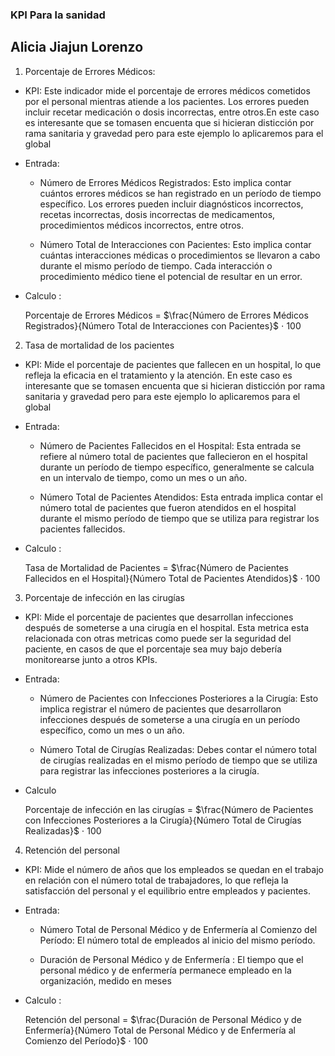 ### KPI Para la sanidad  

## Alicia Jiajun Lorenzo

1. Porcentaje de Errores Médicos:

- KPI: Este indicador mide el porcentaje de errores médicos cometidos por el personal mientras atiende a los pacientes. Los errores pueden incluir recetar medicación o dosis incorrectas, entre otros.En este caso es interesante que se tomasen encuenta que si hicieran disticción por rama sanitaria y gravedad pero para este ejemplo lo aplicaremos para el global

- Entrada: 

    - Número de Errores Médicos Registrados: Esto implica contar cuántos errores médicos se han registrado en un período de tiempo específico. Los errores pueden incluir diagnósticos incorrectos, recetas incorrectas, dosis incorrectas de medicamentos, procedimientos médicos incorrectos, entre otros.

    - Número Total de Interacciones con Pacientes: Esto implica contar cuántas interacciones médicas o procedimientos se llevaron a cabo durante el mismo período de tiempo. Cada interacción o procedimiento médico tiene el potencial de resultar en un error.

- Calculo :

   Porcentaje de Errores Médicos = $\frac{Número de Errores Médicos Registrados}{Número Total de Interacciones con Pacientes}$ ⋅ 100


2. Tasa de mortalidad de los pacientes

- KPI: Mide el porcentaje de pacientes que fallecen en un hospital, lo que refleja la eficacia en el tratamiento y la atención. En este caso es interesante que se tomasen encuenta que si hicieran disticción por rama sanitaria y gravedad pero para este ejemplo lo aplicaremos para el global

- Entrada: 

    - Número de Pacientes Fallecidos en el Hospital: Esta entrada se refiere al número total de pacientes que fallecieron en el hospital durante un período de tiempo específico, generalmente se calcula en un intervalo de tiempo, como un mes o un año.

    - Número Total de Pacientes Atendidos: Esta entrada implica contar el número total de pacientes que fueron atendidos en el hospital durante el mismo período de tiempo que se utiliza para registrar los pacientes fallecidos.

- Calculo :

    Tasa de Mortalidad de Pacientes = $\frac{Número de Pacientes Fallecidos en el Hospital}{Número Total de Pacientes Atendidos}$ ⋅ 100

3. Porcentaje de infección en las cirugías

- KPI: Mide el porcentaje de pacientes que desarrollan infecciones después de someterse a una cirugía en el hospital. Esta metrica esta relacionada con otras metricas como puede ser la seguridad del paciente, en casos de que el porcentaje sea muy bajo debería monitorearse junto a otros KPIs. 

- Entrada: 

    - Número de Pacientes con Infecciones Posteriores a la Cirugía: Esto implica registrar el número de pacientes que desarrollaron infecciones después de someterse a una cirugía en un período específico, como un mes o un año.

    - Número Total de Cirugías Realizadas: Debes contar el número total de cirugías realizadas en el mismo período de tiempo que se utiliza para registrar las infecciones posteriores a la cirugía.

- Calculo 

   Porcentaje de infección en las cirugías = $\frac{Número de Pacientes con Infecciones Posteriores a la Cirugía}{Número Total de Cirugías Realizadas}$ ⋅ 100

4. Retención del personal

- KPI: Mide el número de años que los empleados se quedan en el trabajo en relación con el número total de trabajadores, lo que refleja la satisfacción del personal y el equilibrio entre empleados y pacientes.

- Entrada: 

    - Número Total de Personal Médico y de Enfermería al Comienzo del Período: El número total de empleados al inicio del mismo período.

    - Duración de Personal Médico y de Enfermería : El tiempo  que el personal médico y de enfermería permanece empleado en la organización, medido en meses

- Calculo :

    Retención del personal = $\frac{Duración de Personal Médico y de Enfermería}{Número Total de Personal Médico y de Enfermería al Comienzo del Período}$ ⋅ 100
